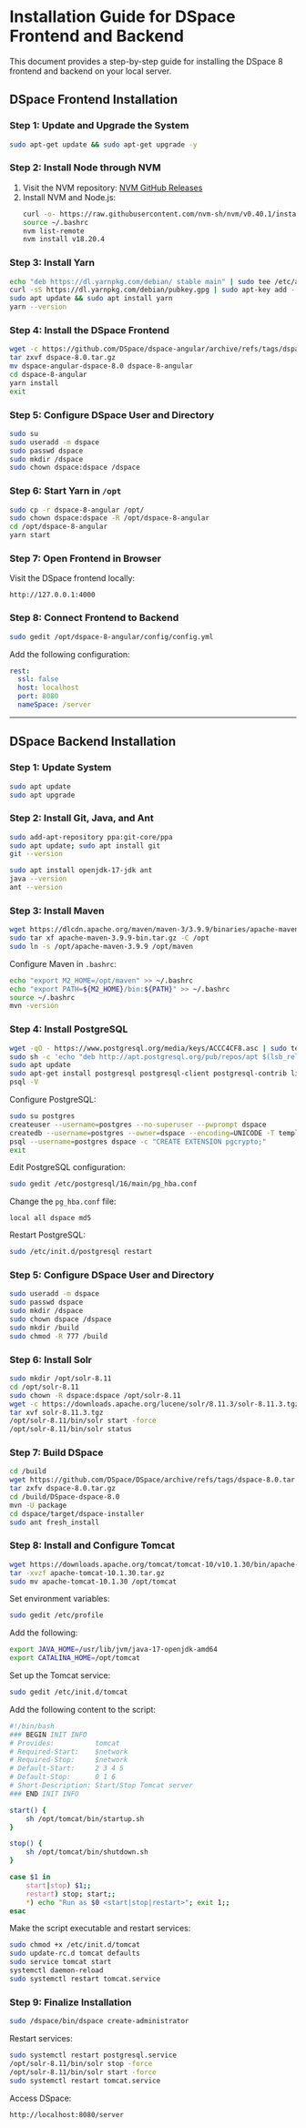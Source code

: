# Installation Guide for DSpace Frontend and Backend

This document provides a step-by-step guide for installing the DSpace 8 frontend and backend on your local server.

## DSpace Frontend Installation

### Step 1: Update and Upgrade the System
```bash
sudo apt-get update && sudo apt-get upgrade -y
```

### Step 2: Install Node through NVM
1. Visit the NVM repository: [NVM GitHub Releases](https://github.com/creationix/nvm/releases)
2. Install NVM and Node.js:
   ```bash
   curl -o- https://raw.githubusercontent.com/nvm-sh/nvm/v0.40.1/install.sh | bash
   source ~/.bashrc
   nvm list-remote
   nvm install v18.20.4
   ```

### Step 3: Install Yarn
```bash
echo "deb https://dl.yarnpkg.com/debian/ stable main" | sudo tee /etc/apt/sources.list.d/yarn.list
curl -sS https://dl.yarnpkg.com/debian/pubkey.gpg | sudo apt-key add -
sudo apt update && sudo apt install yarn
yarn --version
```

### Step 4: Install the DSpace Frontend
```bash
wget -c https://github.com/DSpace/dspace-angular/archive/refs/tags/dspace-8.0.tar.gz
tar zxvf dspace-8.0.tar.gz
mv dspace-angular-dspace-8.0 dspace-8-angular
cd dspace-8-angular
yarn install
exit
```

### Step 5: Configure DSpace User and Directory
```bash
sudo su
sudo useradd -m dspace
sudo passwd dspace
sudo mkdir /dspace
sudo chown dspace:dspace /dspace
```

### Step 6: Start Yarn in `/opt`
```bash
sudo cp -r dspace-8-angular /opt/
sudo chown dspace:dspace -R /opt/dspace-8-angular
cd /opt/dspace-8-angular
yarn start
```

### Step 7: Open Frontend in Browser
Visit the DSpace frontend locally:
```
http://127.0.0.1:4000
```

### Step 8: Connect Frontend to Backend
```bash
sudo gedit /opt/dspace-8-angular/config/config.yml
```

Add the following configuration:
```yaml
rest:
  ssl: false
  host: localhost
  port: 8080
  nameSpace: /server
```

---

## DSpace Backend Installation

### Step 1: Update System
```bash
sudo apt update
sudo apt upgrade
```

### Step 2: Install Git, Java, and Ant
```bash
sudo add-apt-repository ppa:git-core/ppa
sudo apt update; sudo apt install git
git --version

sudo apt install openjdk-17-jdk ant
java --version
ant --version
```

### Step 3: Install Maven
```bash
wget https://dlcdn.apache.org/maven/maven-3/3.9.9/binaries/apache-maven-3.9.9-bin.tar.gz
sudo tar xf apache-maven-3.9.9-bin.tar.gz -C /opt
sudo ln -s /opt/apache-maven-3.9.9 /opt/maven
```

Configure Maven in `.bashrc`:
```bash
echo "export M2_HOME=/opt/maven" >> ~/.bashrc
echo "export PATH=${M2_HOME}/bin:${PATH}" >> ~/.bashrc
source ~/.bashrc
mvn -version
```

### Step 4: Install PostgreSQL
```bash
wget -qO - https://www.postgresql.org/media/keys/ACCC4CF8.asc | sudo tee /etc/apt/trusted.gpg.d/pgdg.asc
sudo sh -c 'echo "deb http://apt.postgresql.org/pub/repos/apt $(lsb_release -cs)-pgdg main" > /etc/apt/sources.list.d/pgdg.list'
sudo apt update
sudo apt-get install postgresql postgresql-client postgresql-contrib libpostgresql-jdbc-java -y
psql -V
```

Configure PostgreSQL:
```bash
sudo su postgres
createuser --username=postgres --no-superuser --pwprompt dspace
createdb --username=postgres --owner=dspace --encoding=UNICODE -T template0 dspace
psql --username=postgres dspace -c "CREATE EXTENSION pgcrypto;"
exit
```

Edit PostgreSQL configuration:
```bash
sudo gedit /etc/postgresql/16/main/pg_hba.conf
```

Change the `pg_hba.conf` file:
```
local all dspace md5
```

Restart PostgreSQL:
```bash
sudo /etc/init.d/postgresql restart
```

### Step 5: Configure DSpace User and Directory
```bash
sudo useradd -m dspace
sudo passwd dspace
sudo mkdir /dspace
sudo chown dspace /dspace
sudo mkdir /build
sudo chmod -R 777 /build
```

### Step 6: Install Solr
```bash
sudo mkdir /opt/solr-8.11
cd /opt/solr-8.11
sudo chown -R dspace:dspace /opt/solr-8.11
wget -c https://downloads.apache.org/lucene/solr/8.11.3/solr-8.11.3.tgz
tar xvf solr-8.11.3.tgz
/opt/solr-8.11/bin/solr start -force
/opt/solr-8.11/bin/solr status
```

### Step 7: Build DSpace
```bash
cd /build
wget https://github.com/DSpace/DSpace/archive/refs/tags/dspace-8.0.tar.gz
tar zxfv dspace-8.0.tar.gz
cd /build/DSpace-dspace-8.0
mvn -U package
cd dspace/target/dspace-installer
sudo ant fresh_install
```

### Step 8: Install and Configure Tomcat
```bash
wget https://downloads.apache.org/tomcat/tomcat-10/v10.1.30/bin/apache-tomcat-10.1.30.tar.gz
tar -xvzf apache-tomcat-10.1.30.tar.gz
sudo mv apache-tomcat-10.1.30 /opt/tomcat
```

Set environment variables:
```bash
sudo gedit /etc/profile
```

Add the following:
```bash
export JAVA_HOME=/usr/lib/jvm/java-17-openjdk-amd64
export CATALINA_HOME=/opt/tomcat
```

Set up the Tomcat service:
```bash
sudo gedit /etc/init.d/tomcat
```

Add the following content to the script:

```bash
#!/bin/bash
### BEGIN INIT INFO
# Provides:          tomcat
# Required-Start:    $network
# Required-Stop:     $network
# Default-Start:     2 3 4 5
# Default-Stop:      0 1 6
# Short-Description: Start/Stop Tomcat server
### END INIT INFO

start() {
    sh /opt/tomcat/bin/startup.sh
}

stop() {
    sh /opt/tomcat/bin/shutdown.sh
}

case $1 in
    start|stop) $1;;
    restart) stop; start;;
    *) echo "Run as $0 <start|stop|restart>"; exit 1;;
esac
```

Make the script executable and restart services:
```bash
sudo chmod +x /etc/init.d/tomcat
sudo update-rc.d tomcat defaults
sudo service tomcat start
systemctl daemon-reload
sudo systemctl restart tomcat.service
```

### Step 9: Finalize Installation
```bash
sudo /dspace/bin/dspace create-administrator
```

Restart services:
```bash
sudo systemctl restart postgresql.service
/opt/solr-8.11/bin/solr stop -force
/opt/solr-8.11/bin/solr start -force
sudo systemctl restart tomcat.service
```

Access DSpace:
```
http://localhost:8080/server
```

